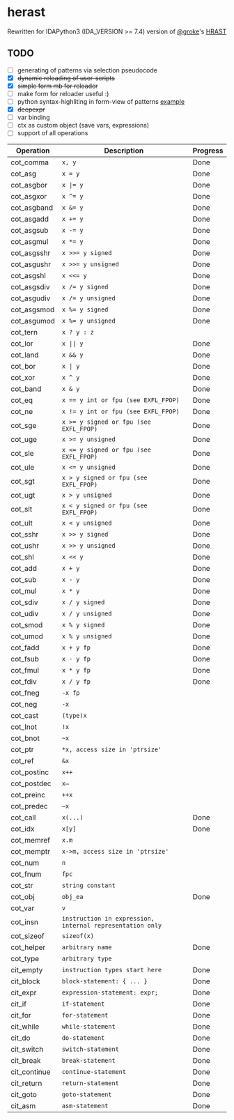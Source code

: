 # herast

Rewritten for IDAPython3 (IDA_VERSION >= 7.4) version of [@groke](https://github.com/grokeus)'s [HRAST](https://github.com/sibears/hrast)


## TODO
  - [ ] generating of patterns via selection pseudocode
  - [x] ~~dynamic reloading of user-scripts~~
  - [x] ~~simple form mb for reloader~~
  - [ ] make form for reloader useful :)
  - [ ] python syntax-highliting in form-view of patterns [example](https://wiki.python.org/moin/PyQt/Python%20syntax%20highlighting)
  - [x] ~~deepexpr~~
  - [ ] var binding
  - [ ] ctx as custom object (save vars, expressions)
  - [ ] support of all operations

| Operation | Description | Progress |
|-----------|-------------|------|
| cot_comma | `x, y` |Done |
| cot_asg | `x = y` |Done |
| cot_asgbor | `x \|= y` | Done|
| cot_asgxor | `x ^= y` | Done|
| cot_asgband | `x &= y` |Done |
| cot_asgadd | `x += y` |Done|
| cot_asgsub | `x -= y` | Done|
| cot_asgmul | `x *= y` | Done|
| cot_asgsshr | `x >>= y signed` |Done |
| cot_asgushr | `x >>= y unsigned` | Done|
| cot_asgshl | `x <<= y` | Done|
| cot_asgsdiv | `x /= y signed` |Done |
| cot_asgudiv | `x /= y unsigned` | Done|
| cot_asgsmod | `x %= y signed` | Done|
| cot_asgumod | `x %= y unsigned` | Done|
| cot_tern | `x ? y : z` | |
| cot_lor | `x \|\| y` | Done|
| cot_land | `x && y` | Done|
| cot_bor | `x \| y` | Done|
| cot_xor | `x ^ y` | Done|
| cot_band | `x & y` | Done|
| cot_eq | `x == y int or fpu (see EXFL_FPOP)` | Done|
| cot_ne | `x != y int or fpu (see EXFL_FPOP)` | Done|
| cot_sge | `x >= y signed or fpu (see EXFL_FPOP)` | Done|
| cot_uge | `x >= y unsigned` | Done|
| cot_sle | `x <= y signed or fpu (see EXFL_FPOP)` |Done |
| cot_ule | `x <= y unsigned` | Done|
| cot_sgt | `x > y signed or fpu (see EXFL_FPOP)` | Done|
| cot_ugt | `x > y unsigned` | Done|
| cot_slt | `x < y signed or fpu (see EXFL_FPOP)` | Done|
| cot_ult | `x < y unsigned` | Done|
| cot_sshr | `x >> y signed` | Done|
| cot_ushr | `x >> y unsigned` | Done|
| cot_shl | `x << y` | Done|
| cot_add | `x + y` | Done|
| cot_sub | `x - y` | Done|
| cot_mul | `x * y` | Done|
| cot_sdiv | `x / y signed` | Done|
| cot_udiv | `x / y unsigned` | Done|
| cot_smod | `x % y signed` | Done|
| cot_umod | `x % y unsigned` | Done|
| cot_fadd | `x + y fp` | Done|
| cot_fsub | `x - y fp` | Done|
| cot_fmul | `x * y fp` | Done|
| cot_fdiv | `x / y fp` | Done|
| cot_fneg | `-x fp` | |
| cot_neg | `-x` | |
| cot_cast | `(type)x` | |
| cot_lnot | `!x` | |
| cot_bnot | `~x` | |
| cot_ptr | `*x, access size in 'ptrsize'` | |
| cot_ref | `&x` | |
| cot_postinc | `x++` | |
| cot_postdec | `x–` | |
| cot_preinc | `++x` | |
| cot_predec | `–x` | |
| cot_call | `x(...)` | Done|
| cot_idx | `x[y]` | Done|
| cot_memref | `x.m` | |
| cot_memptr | `x->m, access size in 'ptrsize'` | |
| cot_num | `n` | |
| cot_fnum | `fpc` | |
| cot_str | `string constant` | |
| cot_obj | `obj_ea` | Done|
| cot_var | `v` | |
| cot_insn | `instruction in expression, internal representation only` | |
| cot_sizeof | `sizeof(x)` | |
| cot_helper | `arbitrary name` | Done |
| cot_type | `arbitrary type` | |
| cit_empty | `instruction types start here` | Done|
| cit_block | `block-statement: { ... }` |Done |
| cit_expr | `expression-statement: expr;` |Done |
| cit_if | `if-statement` | Done|
| cit_for | `for-statement` | Done|
| cit_while | `while-statement` |Done |
| cit_do | `do-statement` |Done |
| cit_switch | `switch-statement` | Done|
| cit_break | `break-statement` | Done|
| cit_continue | `continue-statement` | Done |
| cit_return | `return-statement` | Done|
| cit_goto | `goto-statement` | Done|
| cit_asm | `asm-statement` | Done |
